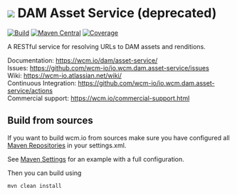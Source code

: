 <img src="https://wcm.io/images/favicon-16@2x.png"/> DAM Asset Service (deprecated)
======
[![Build](https://github.com/wcm-io/io.wcm.dam.asset-service/workflows/Build/badge.svg?branch=develop)](https://github.com/wcm-io/io.wcm.dam.asset-service/actions?query=workflow%3ABuild+branch%3Adevelop)
[![Maven Central](https://img.shields.io/maven-central/v/io.wcm/io.wcm.dam.asset-service)](https://repo1.maven.org/maven2/io/wcm/io.wcm.dam.asset-service/)
[![Coverage](https://sonarcloud.io/api/project_badges/measure?project=wcm-io_io.wcm.dam.asset-service&metric=coverage)](https://sonarcloud.io/summary/new_code?id=wcm-io_io.wcm.dam.asset-service)

A RESTful service for resolving URLs to DAM assets and renditions.

Documentation: https://wcm.io/dam/asset-service/<br/>
Issues: https://github.com/wcm-io/io.wcm.dam.asset-service/issues<br/>
Wiki: https://wcm-io.atlassian.net/wiki/<br/>
Continuous Integration: https://github.com/wcm-io/io.wcm.dam.asset-service/actions<br/>
Commercial support: https://wcm.io/commercial-support.html


## Build from sources

If you want to build wcm.io from sources make sure you have configured all [Maven Repositories](https://wcm.io/maven.html) in your settings.xml.

See [Maven Settings](https://github.com/wcm-io/io.wcm.dam.asset-service/blob/develop/.maven-settings.xml) for an example with a full configuration.

Then you can build using

```
mvn clean install
```
